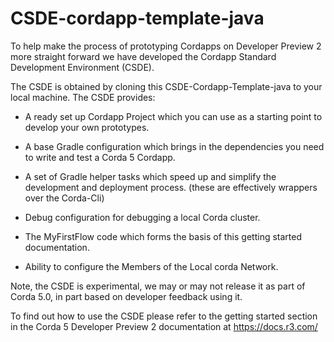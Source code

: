 # CSDE-cordapp-template-java

To help make the process of prototyping Cordapps on Developer Preview 2 more straight forward we have developed the Cordapp Standard Development Environment (CSDE). 

The CSDE is obtained by cloning this CSDE-Cordapp-Template-java to your local machine. The CSDE provides:

 - A ready set up Cordapp Project which you can use as a starting point to develop your own prototypes.

 - A base Gradle configuration which brings in the dependencies you need to write and test a Corda 5 Cordapp.

 - A set of Gradle helper tasks which speed up and simplify the development and deployment process. (these are effectively wrappers over the Corda-Cli)

 - Debug configuration for debugging a local Corda cluster.

 - The MyFirstFlow code which forms the basis of this getting started documentation.

 - Ability to configure the Members of the Local corda Network.

Note, the CSDE is experimental, we may or may not release it as part of Corda 5.0, in part based on developer feedback using it.  

To find out how to use the CSDE please refer to the getting started section in the Corda 5 Developer Preview 2 documentation at https://docs.r3.com/

